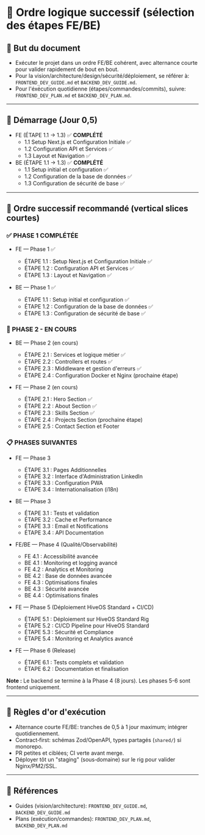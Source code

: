 # 📑 Ordre logique successif (sélection des étapes FE/BE)

## 🎯 But du document
- Exécuter le projet dans un ordre FE/BE cohérent, avec alternance courte pour valider rapidement de bout en bout.
- Pour la vision/architecture/design/sécurité/déploiement, se référer à: `FRONTEND_DEV_GUIDE.md` et `BACKEND_DEV_GUIDE.md`.
- Pour l'éxécution quotidienne (étapes/commandes/commits), suivre: `FRONTEND_DEV_PLAN.md` et `BACKEND_DEV_PLAN.md`.

---
## 🚦 Démarrage (Jour 0,5)
- FE (ÉTAPE 1.1 → 1.3) ✅ **COMPLÉTÉ**
  - 1.1 Setup Next.js et Configuration Initiale ✅
  - 1.2 Configuration API et Services ✅
  - 1.3 Layout et Navigation ✅
- BE (ÉTAPE 1.1 → 1.3) ✅ **COMPLÉTÉ**
  - 1.1 Setup initial et configuration ✅
  - 1.2 Configuration de la base de données ✅
  - 1.3 Configuration de sécurité de base ✅

---
## 🔁 Ordre successif recommandé (vertical slices courtes)

### ✅ PHASE 1 COMPLÉTÉE
- FE — Phase 1 ✅
  - ÉTAPE 1.1 : Setup Next.js et Configuration Initiale ✅
  - ÉTAPE 1.2 : Configuration API et Services ✅
  - ÉTAPE 1.3 : Layout et Navigation ✅

- BE — Phase 1 ✅
  - ÉTAPE 1.1 : Setup initial et configuration ✅
  - ÉTAPE 1.2 : Configuration de la base de données ✅
  - ÉTAPE 1.3 : Configuration de sécurité de base ✅

### 🔄 PHASE 2 - EN COURS
- BE — Phase 2 (en cours)
  - ÉTAPE 2.1 : Services et logique métier ✅
  - ÉTAPE 2.2 : Controllers et routes ✅
  - ÉTAPE 2.3 : Middleware et gestion d'erreurs ✅
  - ÉTAPE 2.4 : Configuration Docker et Nginx (prochaine étape)

- FE — Phase 2 (en cours)
  - ÉTAPE 2.1 : Hero Section ✅
  - ÉTAPE 2.2 : About Section ✅
  - ÉTAPE 2.3 : Skills Section ✅
  - ÉTAPE 2.4 : Projects Section (prochaine étape)
  - ÉTAPE 2.5 : Contact Section et Footer

### 📋 PHASES SUIVANTES
- FE — Phase 3
  - ÉTAPE 3.1 : Pages Additionnelles
  - ÉTAPE 3.2 : Interface d'Administration LinkedIn
  - ÉTAPE 3.3 : Configuration PWA
  - ÉTAPE 3.4 : Internationalisation (i18n)

- BE — Phase 3
  - ÉTAPE 3.1 : Tests et validation
  - ÉTAPE 3.2 : Cache et Performance
  - ÉTAPE 3.3 : Email et Notifications
  - ÉTAPE 3.4 : API Documentation

- FE/BE — Phase 4 (Qualité/Observabilité)
  - FE 4.1 : Accessibilité avancée
  - BE 4.1 : Monitoring et logging avancé
  - FE 4.2 : Analytics et Monitoring
  - BE 4.2 : Base de données avancée
  - FE 4.3 : Optimisations finales
  - BE 4.3 : Sécurité avancée
  - BE 4.4 : Optimisations finales

- FE — Phase 5 (Déploiement HiveOS Standard + CI/CD)
  - ÉTAPE 5.1 : Déploiement sur HiveOS Standard Rig
  - ÉTAPE 5.2 : CI/CD Pipeline pour HiveOS Standard
  - ÉTAPE 5.3 : Sécurité et Compliance
  - ÉTAPE 5.4 : Monitoring et Analytics avancé

- FE — Phase 6 (Release)
  - ÉTAPE 6.1 : Tests complets et validation
  - ÉTAPE 6.2 : Documentation et finalisation

**Note :** Le backend se termine à la Phase 4 (8 jours). Les phases 5-6 sont frontend uniquement.

---
## 🧭 Règles d'or d'exécution
- Alternance courte FE/BE: tranches de 0,5 à 1 jour maximum; intégrer quotidiennement.
- Contract‑first: schémas Zod/OpenAPI, types partagés (`shared/`) si monorepo.
- PR petites et ciblées; CI verte avant merge.
- Déployer tôt un "staging" (sous‑domaine) sur le rig pour valider Nginx/PM2/SSL.

---
## 🔗 Références
- Guides (vision/architecture): `FRONTEND_DEV_GUIDE.md`, `BACKEND_DEV_GUIDE.md`
- Plans (exécution/commandes): `FRONTEND_DEV_PLAN.md`, `BACKEND_DEV_PLAN.md`

